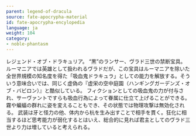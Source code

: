 ```yaml
---
parent: legend-of-dracula
source: fate-apocrypha-material
id: fate-apocrypha-encylopedia
language: ja
weight: 104
category:
- noble-phantasm
---
```


レジェンド・オブ・ドラキュリア。
“黒”のランサー、ヴラド三世の禁断宝具。ルーマニアでは英雄として扱われるヴラドだが、この宝具はルーマニアを除いた全世界規模の知名度を得た「吸血鬼ドラキュラ」としての能力を解放する。そういう意味合いでは、同じく虚偽の『虚栄の空中庭園（ハンギングガーデンズ・オブ・バビロン）』と酷似している。
フィクションとしての吸血鬼の力が付与され、サーヴァントですらも吸血行為によって眷属に仕立て上げることができる。霧や蝙蝠の群れに姿を変えることもでき、その状態では物理攻撃は無効化される。
武装は牙と怪力の他、体内から杭を生み出すことで相手を貫く。狂化に相当するほど思考能力が弱化するとはいえ、総合的に見れば君主としてのヴラド三世より力は増していると考えられる。
